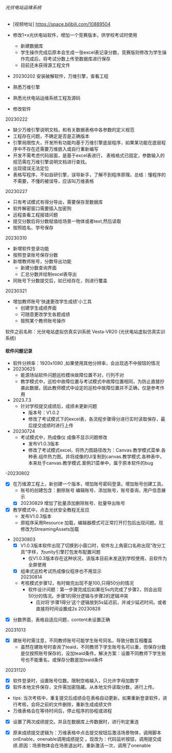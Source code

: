 
###### 光伏电站运维系统

* [视频地址] https://space.bilibili.com/10889504

* 修改1+x光伏电站软件，增加一个竞赛版本，供学校考试时使用
  * 新建数据库
  * 学生操作完成后原本会生成一张excel表记录分数，竞赛版则修改为学生操作完成后，将考试分数上传至数据库进行保存
  * 目前还未获得源工程文件
  
* 20230202 安装破解软件，万维引擎，查看工程
* 熟悉万维引擎
* 熟悉光伏电站运维系统工程及源码
* 修改软件

20230222 
* 缺少万维引擎说明文档，和有关数据表格中各参数的定义规范 
* 工程存在问题，不确定是否是正确版本
* 引擎局限性大，开发所有功能均基于万维引擎底层程序，如果某功能在底层程序中不存在还需要万维嵌入或自行重新编写
* 开发不需考虑代码层面，是基于excel表进行， 表格格式已固定，参数输入的规范需在万维引擎说明文档进行查找。
* 出现错误无法定位
* 表格写程序，不如自研引擎，误导新手，了解不到程序原理。总结：懂程序的不需要，不懂的被误导，应该叫万维表格

20230227
* 只有考试模式有得分导出，需要保存至数据库
* 软件解密窗口需要插入加密狗
* 远程查看工程报错问题
* 提交分数后将分数赋值给场景一物体或者text,然后读取
* 按照姓名、学号保存

20230310
* 新增软件登录功能
* 按照登录账号保存分数
* 新增教师账号，分数导出功能
  * 新建分数查询界面
  * 汇总分数并绘制excel表导出
* 同账号下分数提交后，如已经存在，则进行覆盖 

20230321
* 增加教师账号‘快速更改学生成绩’小工具
  * 创建学生成绩界面
  * 可随意更改学生各题成绩
  * 按照某个教师账号操作

软件之前名称：光伏电站虚拟仿真实训系统 Vesta-VR20 (光伏电站虚拟仿真实训系统)


#### 软件问题记录

- 软件分辨率：1920x1080 ,如果使用其他分辨率，会出现选不中按钮的情况
- 20230625
  - 能源场站软件问题巡检模块故障位置不对，行列不对
  - 教学模式中，巡检中故障位置与考试模式中故障位置相同，为防止直接抄袭此数据，因此教师模式中设定的巡检中故障位置并不正确，仅是参考作用
- 2023.7.3
  - 针对学校提交成绩后，成绩未更新问题
    - 版本号：V1.0.2
    - 修改了考试模式下的excel表，各流程步骤得分进行实时读取保存，最后提交成绩时进行上传
- 20230724
  - 考试模式中，热成像仪 成像不显示问题修改
    - 发布V1.0.3版本
    - 修改了考试模式excel，将热力图路径改为：Canvas.教学模式菜单.各种表.组件热力图。并将成像的UI复制到canvas.教学模式.各种表中，本来处于canvas.教学模式.案例21菜单中，属于原本软件的bug

-20230802
- [x] 在万维源工程上，新创建一个版本，增加账号密码登录。增加账号创建工具。
  - 账号的创建包含：删除账号 编辑账号、添加账号，账号查询，用户信息展示
  - [x] 20230829 增加了批量添加删除账号、批量导出账号
- [x] 教学模式中，点击光伏安全教程无反应
  - 发布V1.0.3版本
  - 原程序采用Resource 加载，编辑器模式可正常打开打包后出现问题。现修改为StreamingAssets加载
- 20230803
  - [x] V1.0.3版本软件出现了切换到小窗口时，软件左上角窗口名称出现“改分工具”字样，为unity引擎打包发布配置问题
    - 仅V1.0.3版本存在这种状况，该版本目前未发送到学校使用，且软件为全屏使用
  - [x] 组串式巡检考试热成像仪程序也不用显示  
 20230814
  - 考核模式步骤12，有时做完出现不是100,只得50分的情况
    - 软件设计问题：第一步骤完成后如果在5s内完成了步骤2，则会出现50分的情况。步骤1的得分逻辑与步骤2的逻辑冲突
      - 应对将‘步骤1得分’这个逻辑放到5s延迟前，并减少延迟时间。或者直接将时间设置成2s
20230828
- [x] 分数界面，表格自适应问题，content未设置正确

20231013
- [x] 建账号时需注意，不同教师账号可能学生账号同名，导致分数互相覆盖
  - 虽然在建账号时查询了teaid，不同教师下学生账号名可以重，但保存分数是仅按照账号保存的，没加teaid条件。解决方案：设置不同教师下学生账号也不能重名，或保存分数是加teaid条件

20231120
- [x] 软件登录时，设置账号位数。限制空格输入，只允许字母加数字
- [x] 软件本地文件保存，文件需加密隐藏。从本地文件读取分数，进行上传。
- tips: 当次考核中，重复提交后成绩会在表格自动更新。如果重新登录软件，进行考核，会将之前的文件删除，重新生成成绩文件
- 万维表格会在等待时间后，停止程序的协程或进程
- [x] 设置了两次成绩提交。并且在数据库上传数据时，进行判定重连
- [x] 原来成绩提交逻辑为：万维表格中点击提交按钮后激活场景物体，调用脚本onEnable，onenable调用成绩提交 。现改为：代码监听按钮，调用提交成绩.原因：场景物体会在场景退出时，重新激活一次，调用了onenable
  